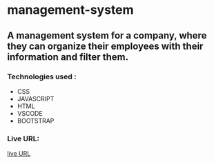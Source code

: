 # management-system

## A management system for a company, where they can organize their employees with their information and filter them.

### Technologies used :

- CSS
- JAVASCRIPT
- HTML
- VSCODE
- BOOTSTRAP

### Live URL:

[live URL](https://abdulrahman-alhaleme.github.io/management-system/)
